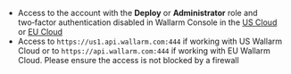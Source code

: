 * Access to the account with the **Deploy** or **Administrator** role and two‑factor authentication disabled in Wallarm Console in the [US Cloud](https://us1.my.wallarm.com/) or [EU Cloud](https://my.wallarm.com/) 
* Access to `https://us1.api.wallarm.com:444` if working with US Wallarm Cloud or to `https://api.wallarm.com:444` if working with EU Wallarm Cloud. Please ensure the access is not blocked by a firewall

